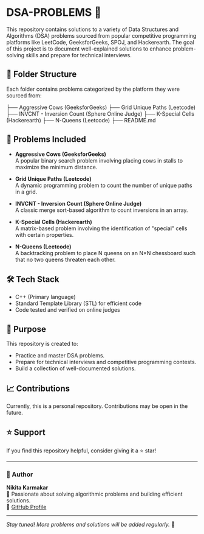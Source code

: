 # DSA-PROBLEMS 🚀

This repository contains solutions to a variety of Data Structures and Algorithms (DSA) problems sourced from popular competitive programming platforms like LeetCode, GeeksforGeeks, SPOJ, and Hackerearth. The goal of this project is to document well-explained solutions to enhance problem-solving skills and prepare for technical interviews.

## 📂 Folder Structure

Each folder contains problems categorized by the platform they were sourced from:

├── Aggressive Cows (GeeksforGeeks) 
├── Grid Unique Paths (Leetcode) 
├── INVCNT - Inversion Count (Sphere Online Judge) 
├── K-Special Cells (Hackerearth) 
├── N-Queens (Leetcode) 
├── README.md


## 📝 Problems Included

- **Aggressive Cows (GeeksforGeeks)**  
  A popular binary search problem involving placing cows in stalls to maximize the minimum distance.

- **Grid Unique Paths (Leetcode)**  
  A dynamic programming problem to count the number of unique paths in a grid.

- **INVCNT - Inversion Count (Sphere Online Judge)**  
  A classic merge sort-based algorithm to count inversions in an array.

- **K-Special Cells (Hackerearth)**  
  A matrix-based problem involving the identification of "special" cells with certain properties.

- **N-Queens (Leetcode)**  
  A backtracking problem to place N queens on an N×N chessboard such that no two queens threaten each other.

## 🛠️ Tech Stack

- C++ (Primary language)
- Standard Template Library (STL) for efficient code
- Code tested and verified on online judges

## 🎯 Purpose

This repository is created to:
- Practice and master DSA problems.
- Prepare for technical interviews and competitive programming contests.
- Build a collection of well-documented solutions.

## 📈 Contributions

Currently, this is a personal repository. Contributions may be open in the future.

## ⭐ Support

If you find this repository helpful, consider giving it a ⭐ star!

---

### 🔗 Author

**Nikita Karmakar**  
📌 Passionate about solving algorithmic problems and building efficient solutions.  
🔗 [GitHub Profile](https://github.com/NikitaKarmakarP)

---

_Stay tuned! More problems and solutions will be added regularly._ 🚀
